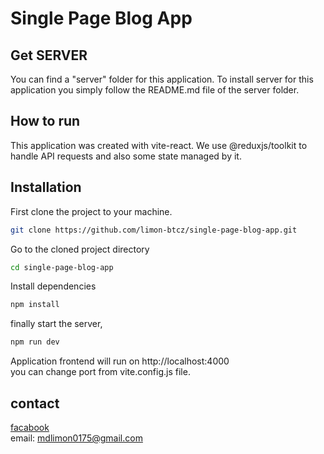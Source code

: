 # Single Page Blog App

## Get SERVER
You can find a "server" folder for this application. To install server for this application you simply follow the README.md file of the server folder.

## How to run
This application was created with vite-react. We use @reduxjs/toolkit to handle API requests and also some state managed by it.

## Installation
First clone the project to your machine.
```bash
git clone https://github.com/limon-btcz/single-page-blog-app.git
```

Go to the cloned project directory
```bash
cd single-page-blog-app
```

Install dependencies
```bash
npm install
```

finally start the server,
```bash
npm run dev
```
Application frontend will run on http://localhost:4000 \
you can change port from vite.config.js file.

## contact
[facabook](https://www.facebook.com/limon.btcz) \
email: mdlimon0175@gmail.com